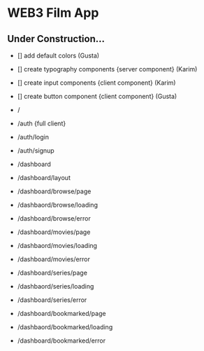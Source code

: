 # WEB3 Film App

## Under Construction...

- [] add default colors (Gusta)
- [] create typography components {server component} (Karim)
- [] create input components {client component} (Karim)
- [] create button component {client component} (Gusta)

- /

- /auth {full client}
- /auth/login
- /auth/signup

- /dashboard
- /dashboard/layout

- /dashboard/browse/page
- /dashbaord/browse/loading
- /dashboard/browse/error

- /dashboard/movies/page
- /dashbaord/movies/loading
- /dashboard/movies/error

- /dashboard/series/page
- /dashbaord/series/loading
- /dashboard/series/error

- /dashboard/bookmarked/page
- /dashbaord/bookmarked/loading
- /dashboard/bookmarked/error

